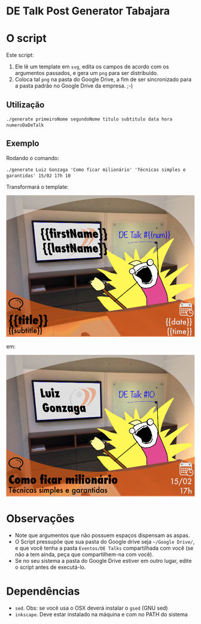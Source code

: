 DE Talk Post Generator Tabajara
===============================

# O script

Este script:

1. Ele lê um template em `svg`, edita os campos de acordo com os argumentos passados, e gera um `png` para ser distribuído.
2. Coloca tal `png` na pasta do Google Drive, a fim de ser sincronizado para a pasta padrão no Google Drive da empresa. ;-)

## Utilização

	./generate primeiroNome segundoNome titulo subtitulo data hora numeroDaDeTalk

## Exemplo

Rodando o comando:

	./generate Luiz Gonzaga 'Como ficar milionário' 'Técnicas simples e garantidas' 15/02 17h 10

Transformará o template:

  ![Template](./docs/template.png)

em:

  ![Resultado](./docs/result.png)

# Observações

* Note que argumentos que não possuem espaços dispensam as aspas.
* O Script pressupõe que sua pasta do Google drive seja `~/Google Drive/`, e que você tenha a pasta `Eventos/DE Talks` compartilhada com você (se não a tem ainda, peça que compartilhem-na com você).
* Se no seu sistema a pasta do Google Drive estiver em outro lugar, edite o script antes de executá-lo.

# Dependências

* `sed`. Obs: se você usa o OSX deverá instalar o `gsed` (GNU sed)
* `inkscape`. Deve estar instalado na máquina e com no PATH do sistema
